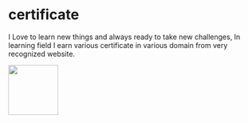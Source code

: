 # certificate
<p>I Love to learn new things and always ready to take new challenges, In learning field I earn various certificate in various domain from very recognized website.</p>
<img src ="https://user-images.githubusercontent.com/90690744/179427791-bdd13ee8-b678-4926-b182-a257a214d0c3.jpg" width="100" height="100"></img>
